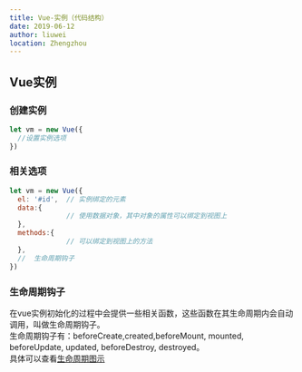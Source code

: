 ```yaml
---
title: Vue-实例（代码结构）
date: 2019-06-12
author: liuwei
location: Zhengzhou
---
```


## Vue实例

### 创建实例

```js
let vm = new Vue({
  //设置实例选项
})
```

### 相关选项

```js
let vm = new Vue({
  el: '#id',  // 实例绑定的元素
  data:{
              // 使用数据对象，其中对象的属性可以绑定到视图上
  },     
  methods:{
              // 可以绑定到视图上的方法
  },
  //  生命周期钩子
})
```

### 生命周期钩子

在vue实例初始化的过程中会提供一些相关函数，这些函数在其生命周期内会自动调用，叫做生命周期钩子。  
生命周期钩子有：beforeCreate,created,beforeMount, mounted, beforeUpdate, updated, beforeDestroy, destroyed。  
具体可以查看[生命周期图示](https://cn.vuejs.org/v2/guide/instance.html#%E7%94%9F%E5%91%BD%E5%91%A8%E6%9C%9F%E5%9B%BE%E7%A4%BA)


